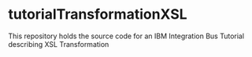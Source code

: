 # tutorialTransformationXSL
This repository holds the source code for an IBM Integration Bus Tutorial describing XSL Transformation
